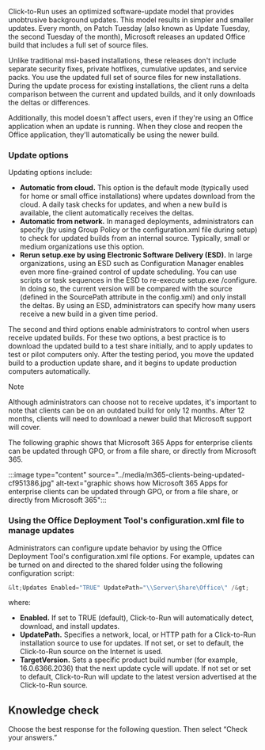 Click-to-Run uses an optimized software-update model that provides unobtrusive background updates. This model results in simpler and smaller updates. Every month, on Patch Tuesday (also known as Update Tuesday, the second Tuesday of the month), Microsoft releases an updated Office build that includes a full set of source files.

Unlike traditional msi-based installations, these releases don't include separate security fixes, private hotfixes, cumulative updates, and service packs. You use the updated full set of source files for new installations. During the update process for existing installations, the client runs a delta comparison between the current and updated builds, and it only downloads the deltas or differences.

Additionally, this model doesn't affect users, even if they're using an Office application when an update is running. When they close and reopen the Office application, they'll automatically be using the newer build.

### Update options

Updating options include:

 -  **Automatic from cloud.** This option is the default mode (typically used for home or small office installations) where updates download from the cloud. A daily task checks for updates, and when a new build is available, the client automatically receives the deltas.
 -  **Automatic from network.** In managed deployments, administrators can specify (by using Group Policy or the configuration.xml file during setup) to check for updated builds from an internal source. Typically, small or medium organizations use this option.
 -  **Rerun setup.exe by using Electronic Software Delivery (ESD).** In large organizations, using an ESD such as Configuration Manager enables even more fine-grained control of update scheduling. You can use scripts or task sequences in the ESD to re-execute setup.exe /configure. In doing so, the current version will be compared with the source (defined in the SourcePath attribute in the config.xml) and only install the deltas. By using an ESD, administrators can specify how many users receive a new build in a given time period.

The second and third options enable administrators to control when users receive updated builds. For these two options, a best practice is to download the updated build to a test share initially, and to apply updates to test or pilot computers only. After the testing period, you move the updated build to a production update share, and it begins to update production computers automatically.

> [!NOTE]
> Although administrators can choose not to receive updates, it's important to note that clients can be on an outdated build for only 12 months. After 12 months, clients will need to download a newer build that Microsoft support will cover.

The following graphic shows that Microsoft 365 Apps for enterprise clients can be updated through GPO, or from a file share, or directly from Microsoft 365.

:::image type="content" source="../media/m365-clients-being-updated-cf951386.jpg" alt-text="graphic shows how Microsoft 365 Apps for enterprise clients can be updated through GPO, or from a file share, or directly from Microsoft 365":::


### Using the Office Deployment Tool's configuration.xml file to manage updates

Administrators can configure update behavior by using the Office Deployment Tool's configuration.xml file options. For example, updates can be turned on and directed to the shared folder using the following configuration script:

```powershell
&lt;Updates Enabled="TRUE" UpdatePath="\\Server\Share\Office\" /&gt;
```

where:

 -  **Enabled.** If set to TRUE (default), Click-to-Run will automatically detect, download, and install updates.
 -  **UpdatePath.** Specifies a network, local, or HTTP path for a Click-to-Run installation source to use for updates. If not set, or set to default, the Click-to-Run source on the Internet is used.
 -  **TargetVersion.** Sets a specific product build number (for example, 16.0.6366.2036) that the next update cycle will update. If not set or set to default, Click-to-Run will update to the latest version advertised at the Click-to-Run source.

## Knowledge check

Choose the best response for the following question. Then select “Check your answers.”